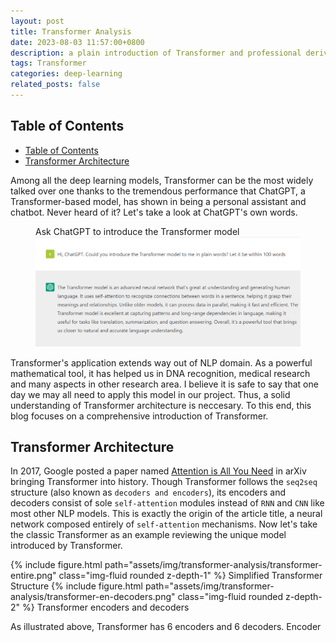 ```yaml
---
layout: post
title: Transformer Analysis
date: 2023-08-03 11:57:00+0800
description: a plain introduction of Transformer and professional derivation of its backward propagation
tags: Transformer
categories: deep-learning
related_posts: false
---
```


## Table of Contents
- [Table of Contents](#table-of-contents)
- [Transformer Architecture](#transformer-architecture)


Among all the deep learning models, Transformer can be the most widely talked over one thanks to the tremendous performance that ChatGPT, a Transformer-based model, has shown in being a personal assistant and chatbot. Never heard of it? Let's take a look at ChatGPT's own words.

<figure>
  <figcaption>Ask ChatGPT to introduce the Transformer model</figcaption>
  <img src="../assets/img/transformer-analysis/try-chatGPT.png" width="540">
</figure>

Transformer's application extends way out of NLP domain. As a powerful mathematical tool, it has helped us in DNA recognition, medical research and many aspects in other research area. I believe it is safe to say that one day we may all need to apply this model in our project. Thus, a solid understanding of Transformer architecture is neccesary. To this end, this blog focuses on a comprehensive introduction of Transformer.


## Transformer Architecture

In 2017, Google posted a paper named [Attention is All You Need](https://arxiv.org/abs/1706.03762v4) in arXiv bringing Transformer into history. Though Transformer follows the `seq2seq` structure (also known as `decoders and encoders`), its encoders and decoders consist of sole `self-attention` modules instead of `RNN` and `CNN` like most other NLP models. This is exactly the origin of the article title, a neural network composed entirely of `self-attention` mechanisms. Now let's take the classic Transformer as an example reviewing the unique model introduced by Transformer.

{% include figure.html path="assets/img/transformer-analysis/transformer-entire.png" class="img-fluid rounded z-depth-1" %}
Simplified Transformer Structure
{% include figure.html path="assets/img/transformer-analysis/transformer-en-decoders.png" class="img-fluid rounded z-depth-2" %}
Transformer encoders and decoders

As illustrated above, Transformer has 6 encoders and 6 decoders. Encoder 